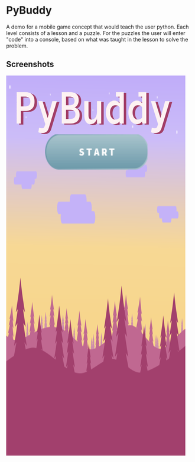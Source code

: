 # PyBuddy
A demo for a mobile game concept that would teach the user python. Each level consists of a lesson and a puzzle. For the puzzles the user will enter "code" into a console, based on what was taught in the lesson to solve the problem.

## Screenshots
![](screenshots/menuscreen.png)
